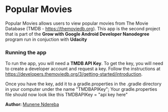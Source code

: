 # Popular Movies

Popular Movies allows users to view popular movies from The Movie Database (TMDB - https://themoviedb.org). This app is the second project that is part of the <b>Grow with Google Android Developer Nanodegree</b> program run in conjuction with <b>Udacity</b>

<h3>Running the app</h3>

To run the app, you will need a <b> TMDB API Key</b>. To get the key, you will need to create a developer account and request a key. 
Follow the instructions at https://developers.themoviedb.org/3/getting-started/introduction.

Once you have the key, add it to a gradle.properties in the .gradle directory in your computer under the name "TMDBAPIKey"; 
Your gradle.properties file should now look like this TMDBAPIKey = "api key here"


<b>Author: </b>
<a href="https://github.com/muneneisaka" target="_blank">Munene Ndereba</a>
